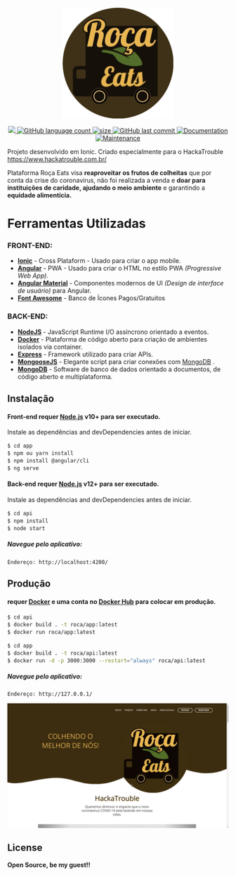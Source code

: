 

<p align="center">
<a href="https://rocaeats.org/">
  <img width="50%" src="app/src/assets/icons/icon-512x512.png" alt="Version" target="https://rocaeats.org/" />
 </a>
</p>

<p align="center">
  <a href="https://github.com/hpbonfim/roca-eats#readme">
    <img src="https://img.shields.io/badge/version-1.0.0-blue.svg?cacheSeconds=2592000"/>
  </a>

  <a href="https://github.com/hpbonfim/roca-eats#readme">
    <img alt="GitHub language count" src="https://img.shields.io/github/languages/count/hpbonfim/roca-eats"/>
  </a>

  <a href="https://github.com/hpbonfim/roca-eats#readme">
    <img alt="size" src="https://img.shields.io/github/repo-size/hpbonfim/roca-eats"/>
  </a>

  <a href="https://github.com/hpbonfim/roca-eats/commits/master">
    <img alt="GitHub last commit" src="https://img.shields.io/github/last-commit/hpbonfim/roca-eats">
  </a>

  <a href="https://github.com/hpbonfim/roca-eats#readme">
    <img alt="Documentation" src="https://img.shields.io/badge/documentation-yes-brightgreen.svg" target="https://github.com/hpbonfim/roca-eats#readme" />
  </a>

  <a href="https://github.com/hpbonfim/roca-eats/graphs/commit-activity">
    <img alt="Maintenance" src="https://img.shields.io/badge/Maintained%3F-yes-green.svg" target="https://github.com/hpbonfim/roca-eats#readme" />
  </a>
</p>


Projeto desenvolvido em Ionic. 
Criado especialmente para o HackaTrouble https://www.hackatrouble.com.br/

Plataforma Roça Eats visa **reaproveitar os frutos de colheitas** que por conta da crise do coronavirus, não foi realizada a venda e **doar para instituições de caridade, ajudando o meio ambiente** e garantindo a **equidade alimentícia.**


# Ferramentas Utilizadas

### FRONT-END:
* **[Ionic](https://ionicframework.com/)** - Cross Plataform - Usado para criar o app mobile.
* **[Angular](https://angular.io/)** - PWA - Usado para criar o HTML no estilo PWA *(Progressive Web App)*.
*  **[Angular Material](https://material.angular.io/)** - Componentes modernos de UI *(Design de interface de usuário)* para Angular.
* **[Font Awesome](https://fontawesome.com/)** - Banco de Ícones Pagos/Gratuitos


### BACK-END:

* **[NodeJS](https://nodejs.org/en/)** - JavaScript Runtime I/O assíncrono orientado a eventos.
* **[Docker](https://www.docker.com/)** - Plataforma de código aberto para criação de ambientes isolados via container.
* **[Express](https://expressjs.com/)** - Framework utilizado para criar APIs.
* **[MongooseJS](https://mongoosejs.com/)** - Elegante script para criar conexões com [MongoDB](https://www.mongodb.com/) .
* **[MongoDB](https://www.mongodb.com/)** - Software de banco de dados orientado a documentos, de código aberto e multiplataforma.
 

## Instalação

#### Front-end requer [Node.js](https://nodejs.org/) v10+ para ser executado.

Instale as dependências and devDependencies antes de iniciar.

```sh
$ cd app
$ npm ou yarn install
$ npm install @angular/cli
$ ng serve
```
#### Back-end requer [Node.js](https://nodejs.org/) v12+ para ser executado.

Instale as dependências and devDependencies antes de iniciar.

```sh
$ cd api
$ npm install
$ node start
```
##### Navegue pelo aplicativo:
    Endereço: http://localhost:4200/

## Produção


#### requer **[Docker](https://www.docker.com/)** e uma conta no [Docker Hub](https://hub.docker.com/) para colocar em produção.


```sh
$ cd api
$ docker build . -t roca/app:latest
$ docker run roca/app:latest
```


```sh
$ cd app
$ docker build . -t roca/api:latest
$ docker run -d -p 3000:3000 --restart="always" roca/api:latest
```

##### Navegue pelo aplicativo:
    Endereço: http://127.0.0.1/

<p align="center">
 <a href="https://github.com/hpbonfim/roca-eats/graphs/commit-activity">
    <img alt="Landing Page" src="roca-landing.png" target="https://rocaeats.org" />
  </a>
</p>

License
----

**Open Source, be my guest!!** 


